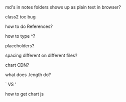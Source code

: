 md's in notes folders shows up as plain text in browser?

class2 toc bug


how to do References?


how to type ^?


placeholders?

spacing different on different files?

chart CDN?

what does .length do?

` VS '

how to get chart js
